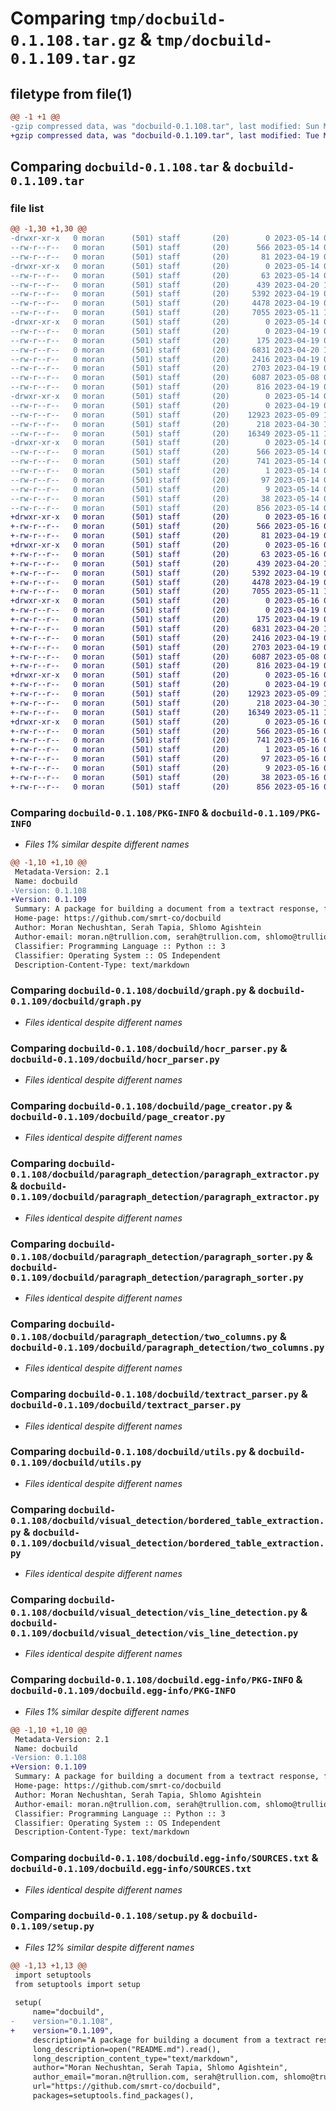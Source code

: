 # Comparing `tmp/docbuild-0.1.108.tar.gz` & `tmp/docbuild-0.1.109.tar.gz`

## filetype from file(1)

```diff
@@ -1 +1 @@
-gzip compressed data, was "docbuild-0.1.108.tar", last modified: Sun May 14 09:02:55 2023, max compression
+gzip compressed data, was "docbuild-0.1.109.tar", last modified: Tue May 16 08:49:07 2023, max compression
```

## Comparing `docbuild-0.1.108.tar` & `docbuild-0.1.109.tar`

### file list

```diff
@@ -1,30 +1,30 @@
-drwxr-xr-x   0 moran      (501) staff       (20)        0 2023-05-14 09:02:55.472605 docbuild-0.1.108/
--rw-r--r--   0 moran      (501) staff       (20)      566 2023-05-14 09:02:55.472454 docbuild-0.1.108/PKG-INFO
--rw-r--r--   0 moran      (501) staff       (20)       81 2023-04-19 09:08:24.000000 docbuild-0.1.108/README.md
-drwxr-xr-x   0 moran      (501) staff       (20)        0 2023-05-14 09:02:55.468318 docbuild-0.1.108/docbuild/
--rw-r--r--   0 moran      (501) staff       (20)       63 2023-05-14 09:02:45.000000 docbuild-0.1.108/docbuild/__init__.py
--rw-r--r--   0 moran      (501) staff       (20)      439 2023-04-20 11:04:19.000000 docbuild-0.1.108/docbuild/constants.py
--rw-r--r--   0 moran      (501) staff       (20)     5392 2023-04-19 07:35:54.000000 docbuild-0.1.108/docbuild/graph.py
--rw-r--r--   0 moran      (501) staff       (20)     4478 2023-04-19 09:10:05.000000 docbuild-0.1.108/docbuild/hocr_parser.py
--rw-r--r--   0 moran      (501) staff       (20)     7055 2023-05-11 14:28:20.000000 docbuild-0.1.108/docbuild/page_creator.py
-drwxr-xr-x   0 moran      (501) staff       (20)        0 2023-05-14 09:02:55.470611 docbuild-0.1.108/docbuild/paragraph_detection/
--rw-r--r--   0 moran      (501) staff       (20)        0 2023-04-19 06:00:49.000000 docbuild-0.1.108/docbuild/paragraph_detection/__init__.py
--rw-r--r--   0 moran      (501) staff       (20)      175 2023-04-19 06:33:46.000000 docbuild-0.1.108/docbuild/paragraph_detection/constants.py
--rw-r--r--   0 moran      (501) staff       (20)     6831 2023-04-20 11:03:50.000000 docbuild-0.1.108/docbuild/paragraph_detection/paragraph_extractor.py
--rw-r--r--   0 moran      (501) staff       (20)     2416 2023-04-19 06:16:08.000000 docbuild-0.1.108/docbuild/paragraph_detection/paragraph_sorter.py
--rw-r--r--   0 moran      (501) staff       (20)     2703 2023-04-19 06:00:43.000000 docbuild-0.1.108/docbuild/paragraph_detection/two_columns.py
--rw-r--r--   0 moran      (501) staff       (20)     6087 2023-05-08 09:07:21.000000 docbuild-0.1.108/docbuild/textract_parser.py
--rw-r--r--   0 moran      (501) staff       (20)      816 2023-04-19 06:53:00.000000 docbuild-0.1.108/docbuild/utils.py
-drwxr-xr-x   0 moran      (501) staff       (20)        0 2023-05-14 09:02:55.472137 docbuild-0.1.108/docbuild/visual_detection/
--rw-r--r--   0 moran      (501) staff       (20)        0 2023-04-19 06:03:44.000000 docbuild-0.1.108/docbuild/visual_detection/__init__.py
--rw-r--r--   0 moran      (501) staff       (20)    12923 2023-05-09 11:47:03.000000 docbuild-0.1.108/docbuild/visual_detection/bordered_table_extraction.py
--rw-r--r--   0 moran      (501) staff       (20)      218 2023-04-30 11:54:41.000000 docbuild-0.1.108/docbuild/visual_detection/constants.py
--rw-r--r--   0 moran      (501) staff       (20)    16349 2023-05-11 14:30:30.000000 docbuild-0.1.108/docbuild/visual_detection/vis_line_detection.py
-drwxr-xr-x   0 moran      (501) staff       (20)        0 2023-05-14 09:02:55.469336 docbuild-0.1.108/docbuild.egg-info/
--rw-r--r--   0 moran      (501) staff       (20)      566 2023-05-14 09:02:55.000000 docbuild-0.1.108/docbuild.egg-info/PKG-INFO
--rw-r--r--   0 moran      (501) staff       (20)      741 2023-05-14 09:02:55.000000 docbuild-0.1.108/docbuild.egg-info/SOURCES.txt
--rw-r--r--   0 moran      (501) staff       (20)        1 2023-05-14 09:02:55.000000 docbuild-0.1.108/docbuild.egg-info/dependency_links.txt
--rw-r--r--   0 moran      (501) staff       (20)       97 2023-05-14 09:02:55.000000 docbuild-0.1.108/docbuild.egg-info/requires.txt
--rw-r--r--   0 moran      (501) staff       (20)        9 2023-05-14 09:02:55.000000 docbuild-0.1.108/docbuild.egg-info/top_level.txt
--rw-r--r--   0 moran      (501) staff       (20)       38 2023-05-14 09:02:55.472663 docbuild-0.1.108/setup.cfg
--rw-r--r--   0 moran      (501) staff       (20)      856 2023-05-14 09:02:46.000000 docbuild-0.1.108/setup.py
+drwxr-xr-x   0 moran      (501) staff       (20)        0 2023-05-16 08:49:07.284849 docbuild-0.1.109/
+-rw-r--r--   0 moran      (501) staff       (20)      566 2023-05-16 08:49:07.284627 docbuild-0.1.109/PKG-INFO
+-rw-r--r--   0 moran      (501) staff       (20)       81 2023-04-19 09:08:24.000000 docbuild-0.1.109/README.md
+drwxr-xr-x   0 moran      (501) staff       (20)        0 2023-05-16 08:49:07.280362 docbuild-0.1.109/docbuild/
+-rw-r--r--   0 moran      (501) staff       (20)       63 2023-05-16 08:48:29.000000 docbuild-0.1.109/docbuild/__init__.py
+-rw-r--r--   0 moran      (501) staff       (20)      439 2023-04-20 11:04:19.000000 docbuild-0.1.109/docbuild/constants.py
+-rw-r--r--   0 moran      (501) staff       (20)     5392 2023-04-19 07:35:54.000000 docbuild-0.1.109/docbuild/graph.py
+-rw-r--r--   0 moran      (501) staff       (20)     4478 2023-04-19 09:10:05.000000 docbuild-0.1.109/docbuild/hocr_parser.py
+-rw-r--r--   0 moran      (501) staff       (20)     7055 2023-05-11 14:28:20.000000 docbuild-0.1.109/docbuild/page_creator.py
+drwxr-xr-x   0 moran      (501) staff       (20)        0 2023-05-16 08:49:07.282919 docbuild-0.1.109/docbuild/paragraph_detection/
+-rw-r--r--   0 moran      (501) staff       (20)        0 2023-04-19 06:00:49.000000 docbuild-0.1.109/docbuild/paragraph_detection/__init__.py
+-rw-r--r--   0 moran      (501) staff       (20)      175 2023-04-19 06:33:46.000000 docbuild-0.1.109/docbuild/paragraph_detection/constants.py
+-rw-r--r--   0 moran      (501) staff       (20)     6831 2023-04-20 11:03:50.000000 docbuild-0.1.109/docbuild/paragraph_detection/paragraph_extractor.py
+-rw-r--r--   0 moran      (501) staff       (20)     2416 2023-04-19 06:16:08.000000 docbuild-0.1.109/docbuild/paragraph_detection/paragraph_sorter.py
+-rw-r--r--   0 moran      (501) staff       (20)     2703 2023-04-19 06:00:43.000000 docbuild-0.1.109/docbuild/paragraph_detection/two_columns.py
+-rw-r--r--   0 moran      (501) staff       (20)     6087 2023-05-08 09:07:21.000000 docbuild-0.1.109/docbuild/textract_parser.py
+-rw-r--r--   0 moran      (501) staff       (20)      816 2023-04-19 06:53:00.000000 docbuild-0.1.109/docbuild/utils.py
+drwxr-xr-x   0 moran      (501) staff       (20)        0 2023-05-16 08:49:07.284193 docbuild-0.1.109/docbuild/visual_detection/
+-rw-r--r--   0 moran      (501) staff       (20)        0 2023-04-19 06:03:44.000000 docbuild-0.1.109/docbuild/visual_detection/__init__.py
+-rw-r--r--   0 moran      (501) staff       (20)    12923 2023-05-09 11:47:03.000000 docbuild-0.1.109/docbuild/visual_detection/bordered_table_extraction.py
+-rw-r--r--   0 moran      (501) staff       (20)      218 2023-04-30 11:54:41.000000 docbuild-0.1.109/docbuild/visual_detection/constants.py
+-rw-r--r--   0 moran      (501) staff       (20)    16349 2023-05-11 14:30:30.000000 docbuild-0.1.109/docbuild/visual_detection/vis_line_detection.py
+drwxr-xr-x   0 moran      (501) staff       (20)        0 2023-05-16 08:49:07.281407 docbuild-0.1.109/docbuild.egg-info/
+-rw-r--r--   0 moran      (501) staff       (20)      566 2023-05-16 08:49:07.000000 docbuild-0.1.109/docbuild.egg-info/PKG-INFO
+-rw-r--r--   0 moran      (501) staff       (20)      741 2023-05-16 08:49:07.000000 docbuild-0.1.109/docbuild.egg-info/SOURCES.txt
+-rw-r--r--   0 moran      (501) staff       (20)        1 2023-05-16 08:49:07.000000 docbuild-0.1.109/docbuild.egg-info/dependency_links.txt
+-rw-r--r--   0 moran      (501) staff       (20)       97 2023-05-16 08:49:07.000000 docbuild-0.1.109/docbuild.egg-info/requires.txt
+-rw-r--r--   0 moran      (501) staff       (20)        9 2023-05-16 08:49:07.000000 docbuild-0.1.109/docbuild.egg-info/top_level.txt
+-rw-r--r--   0 moran      (501) staff       (20)       38 2023-05-16 08:49:07.285362 docbuild-0.1.109/setup.cfg
+-rw-r--r--   0 moran      (501) staff       (20)      856 2023-05-16 08:47:21.000000 docbuild-0.1.109/setup.py
```

### Comparing `docbuild-0.1.108/PKG-INFO` & `docbuild-0.1.109/PKG-INFO`

 * *Files 1% similar despite different names*

```diff
@@ -1,10 +1,10 @@
 Metadata-Version: 2.1
 Name: docbuild
-Version: 0.1.108
+Version: 0.1.109
 Summary: A package for building a document from a textract response, for more information see the docstruct package
 Home-page: https://github.com/smrt-co/docbuild
 Author: Moran Nechushtan, Serah Tapia, Shlomo Agishtein
 Author-email: moran.n@trullion.com, serah@trullion.com, shlomo@trullion.com
 Classifier: Programming Language :: Python :: 3
 Classifier: Operating System :: OS Independent
 Description-Content-Type: text/markdown
```

### Comparing `docbuild-0.1.108/docbuild/graph.py` & `docbuild-0.1.109/docbuild/graph.py`

 * *Files identical despite different names*

### Comparing `docbuild-0.1.108/docbuild/hocr_parser.py` & `docbuild-0.1.109/docbuild/hocr_parser.py`

 * *Files identical despite different names*

### Comparing `docbuild-0.1.108/docbuild/page_creator.py` & `docbuild-0.1.109/docbuild/page_creator.py`

 * *Files identical despite different names*

### Comparing `docbuild-0.1.108/docbuild/paragraph_detection/paragraph_extractor.py` & `docbuild-0.1.109/docbuild/paragraph_detection/paragraph_extractor.py`

 * *Files identical despite different names*

### Comparing `docbuild-0.1.108/docbuild/paragraph_detection/paragraph_sorter.py` & `docbuild-0.1.109/docbuild/paragraph_detection/paragraph_sorter.py`

 * *Files identical despite different names*

### Comparing `docbuild-0.1.108/docbuild/paragraph_detection/two_columns.py` & `docbuild-0.1.109/docbuild/paragraph_detection/two_columns.py`

 * *Files identical despite different names*

### Comparing `docbuild-0.1.108/docbuild/textract_parser.py` & `docbuild-0.1.109/docbuild/textract_parser.py`

 * *Files identical despite different names*

### Comparing `docbuild-0.1.108/docbuild/utils.py` & `docbuild-0.1.109/docbuild/utils.py`

 * *Files identical despite different names*

### Comparing `docbuild-0.1.108/docbuild/visual_detection/bordered_table_extraction.py` & `docbuild-0.1.109/docbuild/visual_detection/bordered_table_extraction.py`

 * *Files identical despite different names*

### Comparing `docbuild-0.1.108/docbuild/visual_detection/vis_line_detection.py` & `docbuild-0.1.109/docbuild/visual_detection/vis_line_detection.py`

 * *Files identical despite different names*

### Comparing `docbuild-0.1.108/docbuild.egg-info/PKG-INFO` & `docbuild-0.1.109/docbuild.egg-info/PKG-INFO`

 * *Files 1% similar despite different names*

```diff
@@ -1,10 +1,10 @@
 Metadata-Version: 2.1
 Name: docbuild
-Version: 0.1.108
+Version: 0.1.109
 Summary: A package for building a document from a textract response, for more information see the docstruct package
 Home-page: https://github.com/smrt-co/docbuild
 Author: Moran Nechushtan, Serah Tapia, Shlomo Agishtein
 Author-email: moran.n@trullion.com, serah@trullion.com, shlomo@trullion.com
 Classifier: Programming Language :: Python :: 3
 Classifier: Operating System :: OS Independent
 Description-Content-Type: text/markdown
```

### Comparing `docbuild-0.1.108/docbuild.egg-info/SOURCES.txt` & `docbuild-0.1.109/docbuild.egg-info/SOURCES.txt`

 * *Files identical despite different names*

### Comparing `docbuild-0.1.108/setup.py` & `docbuild-0.1.109/setup.py`

 * *Files 12% similar despite different names*

```diff
@@ -1,13 +1,13 @@
 import setuptools
 from setuptools import setup
 
 setup(
     name="docbuild",
-    version="0.1.108",
+    version="0.1.109",
     description="A package for building a document from a textract response, for more information see the docstruct package",
     long_description=open("README.md").read(),
     long_description_content_type="text/markdown",
     author="Moran Nechushtan, Serah Tapia, Shlomo Agishtein",
     author_email="moran.n@trullion.com, serah@trullion.com, shlomo@trullion.com",
     url="https://github.com/smrt-co/docbuild",
     packages=setuptools.find_packages(),
```

